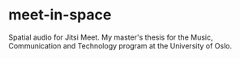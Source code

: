# meet-in-space
Spatial audio for Jitsi Meet. My master's thesis for the Music, Communication and Technology program at the University of Oslo.
